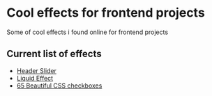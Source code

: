 # Cool effects for frontend projects
Some of cool effects i found online for frontend projects

## Current list of effects
- [Header Slider](./header-slider/)
- [Liquid Effect](./liquid-effect/)
- [65 Beautiful CSS checkboxes](https://getcssscan.com/css-checkboxes-examples?ref=producthunt)